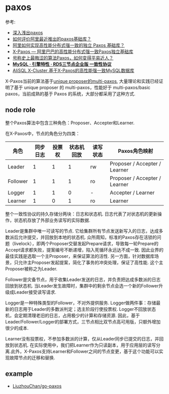 # paxos
参考:
- [深入浅出paxos](https://rebootcat.com/2020/12/05/paxos/)
- [如何评价阿里最近推出的paxos基础库？](https://www.zhihu.com/question/63479409)
- [阿里如何实现高性能分布式强一致的独立 Paxos 基础库？](https://mp.weixin.qq.com/s?__biz=MjM5MDE0Mjc4MA==&mid=2650997287&idx=1&sn=4b3ef76bb90c2e28e259802866dc934e&scene=21)
- [X-Paxos — 阿里巴巴的高性能分布式强一致Paxos独立基础库](https://mp.weixin.qq.com/s/EN09RG8c695iDm0edoM5mg)
- [号称史上最晦涩的算法Paxos，如何变得平易近人？](https://developer.aliyun.com/article/156281)
- [**MySQL · 引擎特性 · RDS三节点企业版 一致性协议**](http://mysql.taobao.org/monthly/2019/11/06/)
- [AliSQL X-Cluster 基于X-Paxos的高性能强一致MySQL数据库](https://mp.weixin.qq.com/s?__biz=MzIxNTQ0MDQxNg==&mid=2247483994&idx=1&sn=633c0782f149d5ecc31ddc542634ff07)

X-Paxos当前的算法基于[unique proposer的multi-paxos](https://mp.weixin.qq.com/s/EN09RG8c695iDm0edoM5mg), 大量理论和实践已经证明了基于 unique proposer 的 multi-paxos，性能好于 multi-paxos/basic paxos，当前成熟的基于 Paxos 的系统，大部分都采用了这种方式.

## node role
整个Paxos算法中包含三种角色：Proposer、Accepter和Learner.

在X-Paxos中，节点的角色分为四类：

<table>
  <thead>
    <tr>
      <th>角色</th>
      <th>同步日志</th>
      <th>投票权</th>
      <th>状态机回放</th>
      <th>读写状态</th>
      <th>Paxos角色映射</th>
    </tr>
  </thead>
  <tbody>
    <tr>
      <td>Leader</td>
      <td>1</td>
      <td>1</td>
      <td>1</td>
      <td>rw</td>
      <td>Proposer / Accepter / Learner</td>
    </tr>
    <tr>
      <td>Follower</td>
      <td>1</td>
      <td>1</td>
      <td>1</td>
      <td>ro</td>
      <td>Proposer / Accepter / Learner</td>
    </tr>
    <tr>
      <td>Logger</td>
      <td>1</td>
      <td>1</td>
      <td>0</td>
      <td>-</td>
      <td>Accepter / Learner</td>
    </tr>
    <tr>
      <td>Learner</td>
      <td>1</td>
      <td>0</td>
      <td>1</td>
      <td>ro</td>
      <td>Learner</td>
    </tr>
  </tbody>
</table>

整个一致性协议的持久存储分两块：日志和状态机. 日志代表了对状态机的更新操作，状态机存放了外部业务读写的实际数据.

Leader是集群中唯一可读写的节点. 它给集群所有节点发送新写入的日志，达成多数派后允许提交，并回放到本地的状态机. 众所周知，标准的Paxos存在活锁的问题（livelock），即两个Proposer交替发起Prepare请求，导致每一轮Prepare的Accept请求都失败，提案编号不断递增，陷入死循环永远达不成一致. 因此业界的最佳实践是选取一个主Proposer，来保证算法的活性. 另一方面，针对数据库场景，只允许主Proposer发起提案，简化了事务的冲突处理，保证了高性能. 这个主Proposer被称之为Leader.

Follower是灾备节点，用于收集Leader发送的日志，并负责把达成多数派的日志回放到状态机. 当Leader发生故障时，集群中的剩余节点会选一个新的Follower升级成Leader接受读写请求.

Logger是一种特殊类型的Follower，不对外提供服务. Logger做两件事：存储最新的日志用于Leader的多数派判定；选主阶段行使投票权. Logger不回放状态机，会定期清理老旧的日志，占用极少的计算和存储资源. 因此，基于Leader/Follower/Logger的部署方式，三节点相比双节点高可用版，只额外增加很少的成本.

Learner没有投票权，不参加多数派的计算，仅从Leader同步已提交的日志，并回放到状态机. 在实际使用中，我们把Learner作为只读副本，用于应用层的读写分离.此外，X-Paxos支持Learner和Follower之间的节点变更，基于这个功能可以实现故障节点的迁移和替换.

## example
- [LiuzhouChan/go-paxos](https://github.com/LiuzhouChan/go-paxos)